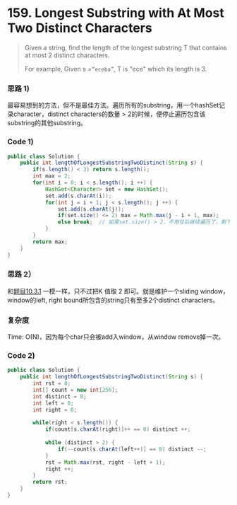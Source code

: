 # 159. Longest Substring with At Most Two Distinct Characters

> Given a string, find the length of the longest substring T that contains at most 2 distinct characters.
>
> For example, Given s =`“eceba”`, T is "ece" which its length is 3.

### 思路 1\)

最容易想到的方法，但不是最佳方法。遍历所有的substring，用一个hashSet记录character，distinct characters的数量 &gt; 2的时候，便停止遍历包含该substring的其他substring。

### Code 1\)

```java
public class Solution {
    public int lengthOfLongestSubstringTwoDistinct(String s) {
        if(s.length() < 3) return s.length();
        int max = 2;
        for(int i = 0; i < s.length(); i ++) {
            HashSet<Character> set = new HashSet();
            set.add(s.charAt(i));
            for(int j = i + 1; j < s.length(); j ++) {
                set.add(s.charAt(j));
                if(set.size() <= 2) max = Math.max(j - i + 1, max);
                else break;  // 如果set.size() > 2，不用往后继续遍历了，剩下更长的string的distinct chars肯定多于2
            }
        }
        return max;
    }
}
```

### 思路 2）

和[题目10.3.1](/44-hard/1031-longest-substring-with-at-most-k-distinct-characters.md) 一模一样，只不过把K 值取 2 即可。就是维护一个sliding window，window的left, right bound所包含的string只有至多2个distinct characters。

### 复杂度

Time: O\(N\)，因为每个char只会被add入window，从window remove掉一次。

### Code 2\)

```java
public class Solution {
    public int lengthOfLongestSubstringTwoDistinct(String s) {
        int rst = 0;
        int[] count = new int[256];
        int distinct = 0;
        int left = 0;
        int right = 0;
        
        while(right < s.length()) {
            if(count[s.charAt(right)]++ == 0) distinct ++;
            
            while (distinct > 2) {
                if(--count[s.charAt(left++)] == 0) distinct --;
            }
            rst = Math.max(rst, right - left + 1);
            right ++;
        }
        return rst;
    }
}
```



